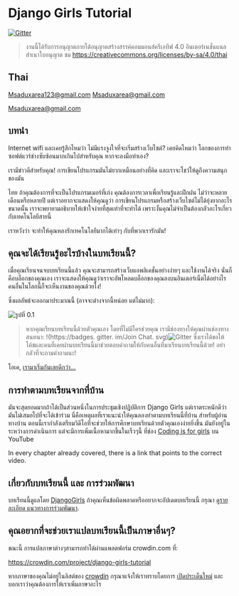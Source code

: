 # Django Girls Tutorial

[![Gitter](https://badges.gitter.im/DjangoGirls/tutorial.svg)](https://gitter.im/DjangoGirls/tutorial)

> งานนี้ได้รับการอนุญาตภายใต้อนุญาตสร้างสรรค์คอมมอนส์ครีเอทีฟ 4.0 อินเตอร์เนชั่นแนล สำเนาใบอนุญาต ชม https://creativecommons.org/licenses/by-sa/4.0/thai

## Thai

Msaduxarea123@gmail.com Msaduxarea@gmail.com

Msaduxarea@gmail.com

## บทนำ

Internet wifi และเคยรู้สึกไหมว่า ไม่มีแรงจูงใจที่จะเริ่มสร้างเว็บไซต์? เคยคิดไหมว่า โลกของการทำซอฟต์แวร์ช่างซับซ้อนมากเกินไปสำหรับคุณ หากจะลงมือทำเอง?

เรามีข่าวดีสำหรับคุณ! การเขียนโปรแกรมมันไม่ยากเหมือนอย่างที่คิด และเราจะโชว์ให้ดูถึงความสนุกของมัน

ไทย ถ้าคุณต้องการที่จะเป็นโปรแกรมเมอร์ที่เก่ง คุณต้องการเวลาเพื่อเรียนรู้และฝึกฝน ไม่ว่าจะหลายเดือนหรือหลายปี แต่เราอยากจะแสดงให้คุณดูว่า การเขียนโปรแกรมหรือสร้างเว็บไซต์ไม่ได้ยุ่งยากอะไรขนาดนั้น เราจะพยายามอธิบายให้เข้าใจง่ายที่สุดเท่าที่จะทำได้ เพราะงั้นคุณไม่จำเป็นต้องกลัวอะไรเกี่ยวกับเทคโนโลยีสายนี้

เราหวังว่า จะทำให้คุณหลงรักเทคโนโลยีมากได้เท่าๆ กับที่พวกเรารักมัน!

## คุณจะได้เรียนรู้อะไรบ้างในบทเรียนนี้?

เมื่อคุณเรียนจนจบบทเรียนนี้แล้ว คุณจะสามารถสร้างเว็บแอพลิเคชั่นอย่างง่ายๆ และใช้งานได้จริง นั่นก็คือบล็อกของคุณเอง เราจะแสดงให้คุณดูว่าเราจะอัพโหลดบล็อกของคุณลงบนอินเตอร์เน็ตได้อย่างไร คนอื่นในโลกนี้ก็จะเห็นงานของคุณด้วยไง!

ซึ่งผลลัพธ์จะออกมาประมาณนี้ (อาจจะต่างจากนี้หน่อย แต่ไม่มาก):

![รูปที่ 0.1](images/application.png)

> หากคุณเรียนบทเรียนนี้ด้วยตัวคุณเอง โดยที่ไม่มีใครช่วยคุณ เรามีช่องทางให้คุณผ่านช่องทางสนทนา: !(https://badges. gitter. im/Join Chat. svg)![Gitter](https://badges.gitter.im/DjangoGirls/tutorial.svg) ซึ่งเราได้ขอให้โค้ชและคนที่เคยผ่านบทเรียนนี้มาช่วยตอบคำถามให้กับคนอื่นที่มาเรียนบทเรียนนี้ด้วย! อย่ากลัวที่จะถามคำถามนะ!</p> </blockquote> 
> 
> โอเค, [เรามาเริ่มกันเลยดีกว่า...](./how_the_internet_works/README.md)
> 
> ## การทำตามบทเรียนจากที่บ้าน
> 
> มันจะสุดยอดมากถ้าได้เป็นส่วนหนึ่งในการประชุมเชิงปฏิบัติการ Django Girls แต่เราตระหนักดีว่า มันไม่เสมอไปที่จะได้เข้าร่วม นี่คือเหตุผลที่เราแนะนำให้คุณลองทำตามบทเรียนนี้ที่บ้าน สำหรับผู้อ่านทางบ้าน ตอนนี้เรากำลังเตรียมวิดีโอที่จะช่วยให้การศึกษาบทเรียนด้วยตัวคุณเองง่ายยิ่งขึ้น มันยังอยู่ในระหว่างการดำเนินการ แต่จะมีการเพิ่มเนื้อหามากขึ้นในเร็วๆนี้ ที่ช่อง [Coding is for girls](https://www.youtube.com/channel/UC0hNd2uW8jTR5K3KBzRuG2A/feed) บน YouTube
> 
> In every chapter already covered, there is a link that points to the correct video.
> 
> ## เกี่ยวกับบทเรียนนี้ และ การร่วมพัฒนา
> 
> บทเรียนนี้ดูแลโดย [DjangoGirls](https://djangogirls.org/) ถ้าคุณเห็นข้อผิดพลาดหรืออยากจะอัปเดตบทเรียนนี้ กรุณา [ดูรายละเอียด แนวทางการร่วมพัฒนา](https://github.com/DjangoGirls/tutorial/blob/master/README.md).
> 
> ## คุณอยากที่จะช่วยเราแปลบทเรียนนี้เป็นภาษาอื่นๆ?
> 
> ขณะนี้ การแปลภาษาต่างๆสามารถทำได้ผ่านแพลตฟอร์ม crowdin.com ที่:
> 
> https://crowdin.com/project/django-girls-tutorial
> 
> หากภาษาของคุณไม่อยู่ในลิสต์ของ [crowdin](https://crowdin.com/) กรุณาแจ้งให้เราทราบโดยการ [เปิดประเด็นใหม่](https://github.com/DjangoGirls/tutorial/issues/new) และบอกเราว่าคุณต้องการให้เราเพิ่มภาษาอะไร